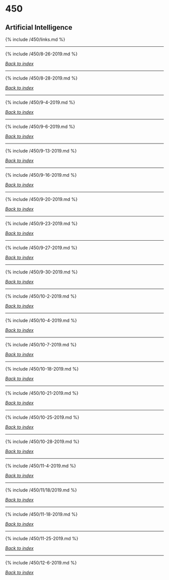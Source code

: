 # 450
## Artificial Intelligence

{% include /450/links.md %}

***

{% include /450/8-26-2019.md %}

*[Back to index](#450)*

***

{% include /450/8-28-2019.md %}

*[Back to index](#450)*

***

{% include /450/9-4-2019.md %}

*[Back to index](#450)*

***

{% include /450/9-6-2019.md %}

*[Back to index](#450)*

***

{% include /450/9-13-2019.md %}

*[Back to index](#450)*

***

{% include /450/9-16-2019.md %}

*[Back to index](#450)*

***

{% include /450/9-20-2019.md %}

*[Back to index](#450)*

***

{% include /450/9-23-2019.md %}

*[Back to index](#450)*

***

{% include /450/9-27-2019.md %}

*[Back to index](#450)*

***

{% include /450/9-30-2019.md %}

*[Back to index](#450)*

***

{% include /450/10-2-2019.md %}

*[Back to index](#450)*

***

{% include /450/10-4-2019.md %}

*[Back to index](#450)*

***

{% include /450/10-7-2019.md %}

*[Back to index](#450)*

***

{% include /450/10-18-2019.md %}

*[Back to index](#450)*

***

{% include /450/10-21-2019.md %}

*[Back to index](#450)*

***

{% include /450/10-25-2019.md %}

*[Back to index](#450)*

***

{% include /450/10-28-2019.md %}

*[Back to index](#450)*

***

{% include /450/11-4-2019.md %}

*[Back to index](#450)*

***

{% include /450/11/18/2019.md %}

*[Back to index](#450)*

***

{% include /450/11-18-2019.md %}

*[Back to index](#450)*

***

{% include /450/11-25-2019.md %}

*[Back to index](#450)*

***

{% include /450/12-6-2019.md %}

*[Back to index](#450)*
